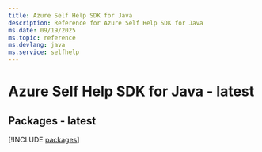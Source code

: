 ```yaml
---
title: Azure Self Help SDK for Java
description: Reference for Azure Self Help SDK for Java
ms.date: 09/19/2025
ms.topic: reference
ms.devlang: java
ms.service: selfhelp
---
```

# Azure Self Help SDK for Java - latest
## Packages - latest
[!INCLUDE [packages](self-help-index.md)]